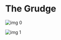 # The Grudge

![img 0](https://i.imgur.com/1WJnufC.jpg)

![img 1](https://i.imgur.com/oG5DWQ3.png)

